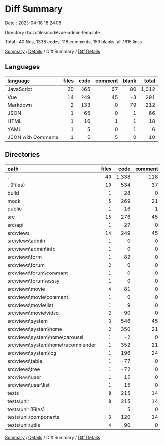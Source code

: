 # Diff Summary

Date : 2023-04-18 18:24:08

Directory d:\\czcfiles\\code\\vue-admin-template

Total : 40 files,  1338 codes, 118 comments, 159 blanks, all 1615 lines

[Summary](results.md) / [Details](details.md) / Diff Summary / [Diff Details](diff-details.md)

## Languages
| language | files | code | comment | blank | total |
| :--- | ---: | ---: | ---: | ---: | ---: |
| JavaScript | 20 | 865 | 67 | 80 | 1,012 |
| Vue | 14 | 249 | 45 | -3 | 291 |
| Markdown | 2 | 133 | 0 | 79 | 212 |
| JSON | 1 | 65 | 0 | 1 | 66 |
| HTML | 1 | 16 | 1 | 1 | 18 |
| YAML | 1 | 5 | 0 | 1 | 6 |
| JSON with Comments | 1 | 5 | 5 | 0 | 10 |

## Directories
| path | files | code | comment | blank | total |
| :--- | ---: | ---: | ---: | ---: | ---: |
| . | 40 | 1,338 | 118 | 159 | 1,615 |
| . (Files) | 10 | 534 | 37 | 95 | 666 |
| build | 1 | 28 | 0 | 8 | 36 |
| mock | 5 | 269 | 21 | 36 | 326 |
| public | 1 | 16 | 1 | 1 | 18 |
| src | 15 | 276 | 45 | 1 | 322 |
| src\\api | 1 | 27 | 0 | 4 | 31 |
| src\\views | 14 | 249 | 45 | -3 | 291 |
| src\\views\\admin | 1 | 0 | 0 | 1 | 1 |
| src\\views\\admin\\info | 1 | 0 | 0 | 1 | 1 |
| src\\views\\form | 1 | -82 | 0 | -4 | -86 |
| src\\views\\forum | 2 | 0 | 0 | 2 | 2 |
| src\\views\\forum\\comment | 1 | 0 | 0 | 1 | 1 |
| src\\views\\forum\\essay | 1 | 0 | 0 | 1 | 1 |
| src\\views\\movie | 4 | -81 | 0 | 0 | -81 |
| src\\views\\movie\\comment | 1 | 0 | 0 | 1 | 1 |
| src\\views\\movie\\list | 1 | 9 | 0 | 0 | 9 |
| src\\views\\movie\\video | 2 | -90 | 0 | -1 | -91 |
| src\\views\\system | 3 | 546 | 45 | 7 | 598 |
| src\\views\\system\\home | 2 | 350 | 21 | 4 | 375 |
| src\\views\\system\\home\\carousel | 1 | -2 | 0 | 0 | -2 |
| src\\views\\system\\home\\recommender | 1 | 352 | 21 | 4 | 377 |
| src\\views\\system\\log | 1 | 196 | 24 | 3 | 223 |
| src\\views\\table | 1 | -77 | 0 | -3 | -80 |
| src\\views\\tree | 1 | -72 | 0 | -7 | -79 |
| src\\views\\user | 1 | 15 | 0 | 1 | 16 |
| src\\views\\user\\list | 1 | 15 | 0 | 1 | 16 |
| tests | 8 | 215 | 14 | 18 | 247 |
| tests\\unit | 8 | 215 | 14 | 18 | 247 |
| tests\\unit (Files) | 1 | 5 | 0 | 1 | 6 |
| tests\\unit\\components | 3 | 120 | 14 | 7 | 141 |
| tests\\unit\\utils | 4 | 90 | 0 | 10 | 100 |

[Summary](results.md) / [Details](details.md) / Diff Summary / [Diff Details](diff-details.md)